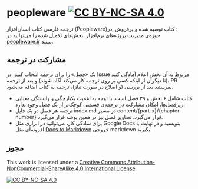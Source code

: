 # peopleware [![CC BY-NC-SA 4.0][cc-by-nc-sa-shield]][cc-by-nc-sa]
ترجمه فارسی کتاب انسان‌افزار (Peopleware)؛ کتاب توصیه شده و پرفروش ,در حوزه‌ی مدیریت پروژه‌های نرم‌افزار. بخش‌های تکمیل شده را می‌توانید در [peopleware.ir](https://peopleware.ir) ببینید.

## مشارکت در ترجمه
یک «فصل» را برای ترجمه انتخاب کنید، در Issue مربوط به آن بخش اعلام آمادگی کنید (تا دیگران از اینکه کسی بر روی ترجمه کار می‌کند آگاه شوند) و بعد از ترجمه، PR بفرستید
بعد از بررسی (و اصلاح در صورت نیاز)، ترجمه به کتاب اضافه می‌شود.
- کتاب شامل ۶ بخش و ۳۹ فصل است. با توجه به اهمیت یکپارچگی و وابستگی معنایی زیرفصل‌ها، امکان مشارکت در ترجمه‌ی قسمتی کوچک‌تر از یک فصل وجود ندارد.
- ترجمه هر فصل در یک فایل index.md در مسیر content/{part-x}/{chapter-number} قرار می‌گیرد. تصاویر فصل نیز در همین پوشه قرار می‌گیرد.
- برای سادگی کار، می‌توانید در ابزاری مثل Google Docs بنویسید و در نهایت با افزونه‌ای مثل [Docs to Markdown](https://workspace.google.com/marketplace/app/docs_to_markdown/700168918607) خروجی markdown بگیرید.


## مجوز
This work is licensed under a
[Creative Commons Attribution-NonCommercial-ShareAlike 4.0 International License][cc-by-nc-sa].

[![CC BY-NC-SA 4.0][cc-by-nc-sa-image]][cc-by-nc-sa]

[cc-by-nc-sa]: http://creativecommons.org/licenses/by-nc-sa/4.0/
[cc-by-nc-sa-image]: https://licensebuttons.net/l/by-nc-sa/4.0/88x31.png
[cc-by-nc-sa-shield]: https://img.shields.io/badge/License-CC%20BY--NC--SA%204.0-lightgrey.svg
